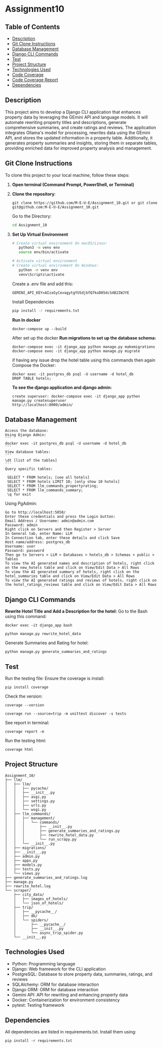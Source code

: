 # Assignment10


## Table of Contents
- [Description](#description)
- [Git Clone Instructions](#git-clone-instructions)
- [Database Management](#database_management)
- [Django CLI Commands](#django_cli_commands)
- [Test](#test)
- [Project Structure](#project-structure)
- [Technologies Used](#technologies-used)
- [Code Coverage](#code_coverage)
- [Code Coverage Report](#code_coverage_report)
- [Dependencies](#dependencies)



## Description
This project aims to develop a Django CLI application that enhances property data by leveraging the GEmini API and language models. It will automate rewriting property titles and descriptions, generate comprehensive summaries, and create ratings and reviews. The application integrates Ollama's model for processing, rewrites data using the GEmini API, and stores the updated information in a property table. Additionally, it generates property summaries and insights, storing them in separate tables, providing enriched data for improved property analysis and management.

## Git Clone Instructions

To clone this project to your local machine, follow these steps:

1. **Open terminal (Command Prompt, PowerShell, or Terminal)**

2. **Clone the repository**:
   
   ```git clone https://github.com/M-E-U-E/Assignment_10.git or git clone git@github.com:M-E-U-E/Assignment_10.git```
   
    Go to the Directory:
    ```bash
    cd Assignment_10
    ```
4. **Set Up Virtual Environment**
   
    ```bash
    # Create virtual environment On macOS/Linux:
       python3 -m venv env
       source env/bin/activate

    # Activate virtual environment
    # Create virtual environment On Windows:
       python -m venv env
       venv\Scripts\activate
    ```
    Create a .env file and add this:
    ```
    GEMINI_API_KEY=AIzaSyCevagytgYUSdjbfQ7koD05dcS4B2IWJYE
    ```
    Install Dependencies
    ```bash
    pip install -r requirements.txt
    ```
    **Run In docker**
    ```
    docker-compose up --build
    ```
    After set up the docker
    **Run migrations to set up the database schema:**
    ```
    docker-compose exec -it django_app python manage.py makemigrations
    docker-compose exec -it django_app python manage.py migrate
    ```
    if having any issue
    drop the hotel table using this commands then again Compose the Docker:
    ```
    docker exec -it postgres_db psql -U username -d hotel_db
    DROP TABLE hotels;
    ```
    **To see the django application and django admin:**
    ```
    create superuser: docker-compose exec -it django_app python manage.py createsuperuser
    http://localhost:8000/admin/
    ```
## Database Management
    Access the database:
    Using Django Admin: 
    ```
    docker exec -it postgres_db psql -U username -d hotel_db
    ```
    View database tables:
    ```
    \dt [list of the tables]
    ```
    Query specific tables:
   ```
    SELECT * FROM hotels; [see all hotels]
    SELECT * FROM hotels LIMIT 10; [only show 10 hotels]
    SELECT * FROM llm_commands_propertyrating;
    SELECT * FROM llm_commands_summary;
    \q for exit
   ```
   Using PgAdmin:
   ```
   Go to http://localhost:5050/
   Enter these credentials and press the Login button:
   Email Address / Username: admin@admin.com
   Password: admin
   Right click on Servers and then Register > Server
   In General tab, enter Name: LLM
   In Connection tab, enter these details and click Save
   Host name/address: postgres_db
   Username: user
   Password: password
   Then go to Servers > LLM > Databases > hotels_db > Schemas > public > Tables
   To view the AI generated names and description of hotels, right click on the new_hotels table and click on View/Edit Data > All Rows
   To view the AI generated summary of hotels, right click on the hotel_summaries table and click on View/Edit Data > All Rows
   To view the AI generated ratings and reviews of hotels, right click on the hotel_ratings_reviews table and click on View/Edit Data > All Rows
   ```
   


## Django CLI Commands
**Rewrite Hotel Title and Add a Description for the hotel:**
Go to the Bash using this command:
```
docker exec -it django_app bash
```
```
python manage.py rewrite_hotel_data
```
Generate Summaries and Rating for hotel:
```
python manage.py generate_summaries_and_ratings
```

## Test
  Run the testing file:
  Ensure the coverage is install:
   ```
   pip install coverage
   ```
   Check the version:
   ```
   coverage --version
   ```

   ```
   coverage run --source=trip -m unittest discover -s tests
   ```
  See report in terminal:
   ```
   coverage report -m
   ```
  Run the testing html:
   ```
   coverage html
   ```
 
    

## Project Structure
```
Assignment_10/
├── llm/
│   ├── llm/
│   │   ├── pycache/
│   │   ├── __init__.py
│   │   ├── asgi.py
│   │   ├── settings.py
│   │   ├── urls.py
│   │   └── wsgi.py
│   ├── llm_commands/
│   │   ├── management/
│   │   │   └── commands/
│   │   │       ├── __init__.py
│   │   │       ├── generate_summaries_and_ratings.py
│   │   │       ├── rewrite_hotel_data.py
│   │   │       └── run_scrapy.py
│   │   └── __init__.py
│   ├── migrations/
│   ├── __init__.py
│   ├── admin.py
│   ├── apps.py
│   ├── models.py
│   ├── tests.py
│   └── views.py
├── generate_summaries_and_ratings.log
├── manage.py
├── rewrite_hotel.log
└── scraper/
    ├── city_data/
    │   ├── images_of_hotels/
    │   └── json_of_hotels/
    ├── trip/
    │   ├── __pycache__/
    │   ├── db/
    │   └── spiders/
    │       ├── __pycache__/
    │       ├── __init__.py
    │       └── async_trip_spider.py
    └── __init__.py

```
## Technologies Used

- Python: Programming language
- Django: Web framework for the CLI application
- PostgreSQL: Database to store property data, summaries, ratings, and reviews
- SQLAlchemy: ORM for database interaction
- Django ORM: ORM for database interaction
- Gemini API: API for rewriting and enhancing property data
- Docker: Containerization for environment consistency
- pytest: Testing framework


  
 ## Dependencies
  All dependencies are listed in requirements.txt. Install them using:

    pip install -r requirements.txt


